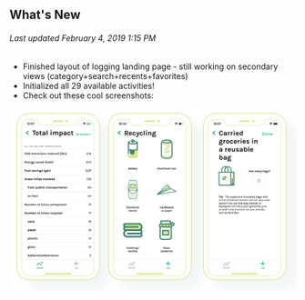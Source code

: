 ## What's New

###### *Last updated February 4, 2019 1:15 PM*

* Finished layout of logging landing page - still working on secondary views (category+search+recents+favorites)
* Initialized all 29 available activities!
* Check out these cool screenshots: 

![three pics](ncf/screenshots/github.png?raw=true "screenshots")

